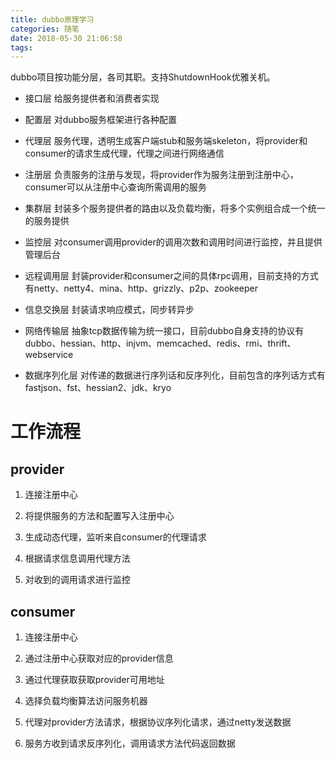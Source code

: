 ```yaml
---
title: dubbo原理学习
categories: 随笔
date: 2018-05-30 21:06:58
tags:
---
```


dubbo项目按功能分层，各司其职。支持ShutdownHook优雅关机。

* 接口层
给服务提供者和消费者实现

* 配置层
对dubbo服务框架进行各种配置

* 代理层
服务代理，透明生成客户端stub和服务端skeleton，将provider和consumer的请求生成代理，代理之间进行网络通信

* 注册层
负责服务的注册与发现，将provider作为服务注册到注册中心，consumer可以从注册中心查询所需调用的服务

* 集群层
封装多个服务提供者的路由以及负载均衡，将多个实例组合成一个统一的服务提供

* 监控层
对consumer调用provider的调用次数和调用时间进行监控，并且提供管理后台

* 远程调用层
封装provider和consumer之间的具体rpc调用，目前支持的方式有netty、netty4、mina、http、grizzly、p2p、zookeeper

* 信息交换层
封装请求响应模式，同步转异步

* 网络传输层
抽象tcp数据传输为统一接口，目前dubbo自身支持的协议有dubbo、hessian、http、injvm、memcached、redis、rmi、thrift、webservice

* 数据序列化层
对传递的数据进行序列话和反序列化，目前包含的序列话方式有fastjson、fst、hessian2、jdk、kryo


# 工作流程

## provider
1. 连接注册中心

2. 将提供服务的方法和配置写入注册中心

3. 生成动态代理，监听来自consumer的代理请求

4. 根据请求信息调用代理方法

5. 对收到的调用请求进行监控

## consumer
1. 连接注册中心

2. 通过注册中心获取对应的provider信息

3. 通过代理获取获取provider可用地址

4. 选择负载均衡算法访问服务机器

5. 代理对provider方法请求，根据协议序列化请求，通过netty发送数据

6. 服务方收到请求反序列化，调用请求方法代码返回数据


